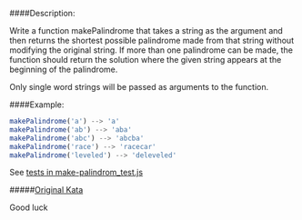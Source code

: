 ####Description:

Write a function makePalindrome that takes a string as the argument and then returns the shortest possible palindrome made from that string without modifying the original string.
If more than one palindrome can be made, the function should return the solution where the given string appears at the beginning of the palindrome.

Only single word strings will be passed as arguments to the function.

####Example:

```js
makePalindrome('a') --> 'a'
makePalindrome('ab') --> 'aba'
makePalindrome('abc') --> 'abcba'
makePalindrome('race') --> 'racecar'
makePalindrome('leveled') --> 'deleveled'
```

See [tests in make-palindrom_test.js](https://github.com/AlexVvx/code-wars/blob/master/katas/make-palindrome/make-palindrom_test.js)

#####[Original Kata](https://www.codewars.com/kata/make-a-palindrome)

Good luck
